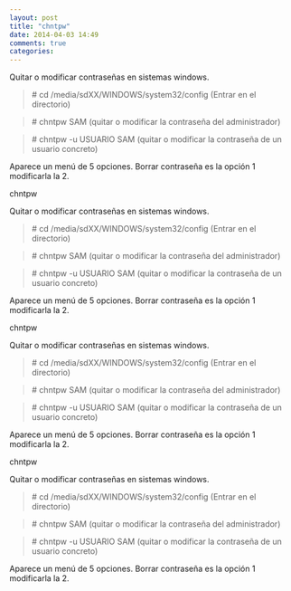 ```yaml
---
layout: post
title: "chntpw"
date: 2014-04-03 14:49
comments: true
categories: 
---
```

Quitar o modificar contraseñas en sistemas windows. 

>\# cd /media/sdXX/WINDOWS/system32/config  (Entrar en el directorio) 

>\# chntpw SAM (quitar o modificar la contraseña del administrador) 

>\# chntpw -u USUARIO SAM  (quitar o modificar la contraseña de un usuario concreto) 

Aparece un menú de 5 opciones. Borrar contraseña es la opción 1 modificarla la 2.

chntpw

Quitar o modificar contraseñas en sistemas windows. 

>\# cd /media/sdXX/WINDOWS/system32/config  (Entrar en el directorio) 

>\# chntpw SAM (quitar o modificar la contraseña del administrador) 

>\# chntpw -u USUARIO SAM  (quitar o modificar la contraseña de un usuario concreto) 

Aparece un menú de 5 opciones. Borrar contraseña es la opción 1 modificarla la 2.

chntpw

Quitar o modificar contraseñas en sistemas windows. 

>\# cd /media/sdXX/WINDOWS/system32/config  (Entrar en el directorio) 

>\# chntpw SAM (quitar o modificar la contraseña del administrador) 

>\# chntpw -u USUARIO SAM  (quitar o modificar la contraseña de un usuario concreto) 

Aparece un menú de 5 opciones. Borrar contraseña es la opción 1 modificarla la 2.

chntpw

Quitar o modificar contraseñas en sistemas windows. 

>\# cd /media/sdXX/WINDOWS/system32/config  (Entrar en el directorio) 

>\# chntpw SAM (quitar o modificar la contraseña del administrador) 

>\# chntpw -u USUARIO SAM  (quitar o modificar la contraseña de un usuario concreto) 

Aparece un menú de 5 opciones. Borrar contraseña es la opción 1 modificarla la 2.

